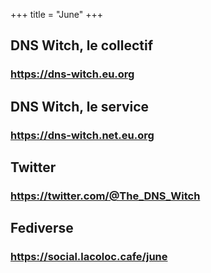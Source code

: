 +++
title = "June"
+++

## DNS Witch, le collectif
### https://dns-witch.eu.org

## DNS Witch, le service
### https://dns-witch.net.eu.org

## Twitter
### https://twitter.com/@The_DNS_Witch

## Fediverse
### https://social.lacoloc.cafe/june